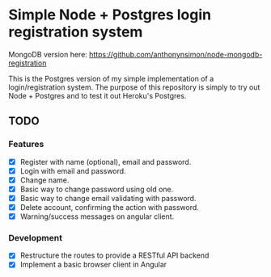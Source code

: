 # Simple Node + Postgres login registration system
MongoDB version here: https://github.com/anthonynsimon/node-mongodb-registration

This is the Postgres version of my simple implementation of a login/registration system.
The purpose of this repository is simply to try out Node + Postgres and to test it out Heroku's Postgres.

## TODO
### Features
- [x] Register with name (optional), email and password.
- [x] Login with email and password.
- [x] Change name.
- [x] Basic way to change password using old one.
- [x] Basic way to change email validating with password.
- [x] Delete account, confirming the action with password.
- [x] Warning/success messages on angular client.

### Development
- [x] Restructure the routes to provide a RESTful API backend
- [x] Implement a basic browser client in Angular
